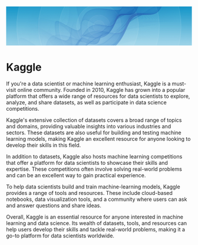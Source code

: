 ![](img/header.jpg)

# Kaggle

If you're a data scientist or machine learning enthusiast, Kaggle is a must-visit online community. Founded in 2010, Kaggle has grown into a popular platform that offers a wide range of resources for data scientists to explore, analyze, and share datasets, as well as participate in data science competitions.

Kaggle's extensive collection of datasets covers a broad range of topics and domains, providing valuable insights into various industries and sectors. These datasets are also useful for building and testing machine learning models, making Kaggle an excellent resource for anyone looking to develop their skills in this field.

In addition to datasets, Kaggle also hosts machine learning competitions that offer a platform for data scientists to showcase their skills and expertise. These competitions often involve solving real-world problems and can be an excellent way to gain practical experience.

To help data scientists build and train machine-learning models, Kaggle provides a range of tools and resources. These include cloud-based notebooks, data visualization tools, and a community where users can ask and answer questions and share ideas.

Overall, Kaggle is an essential resource for anyone interested in machine learning and data science. Its wealth of datasets, tools, and resources can help users develop their skills and tackle real-world problems, making it a go-to platform for data scientists worldwide.

